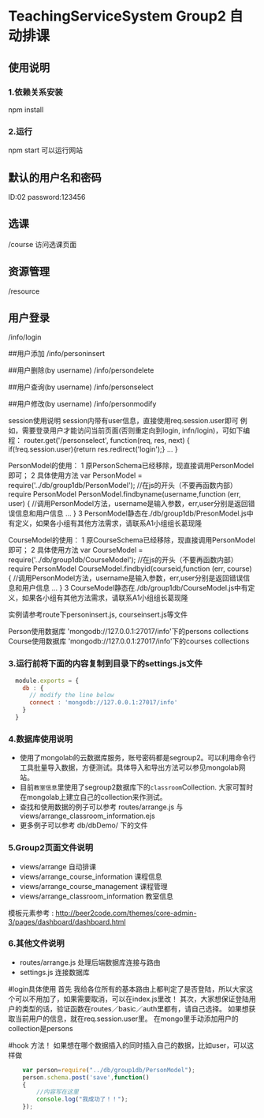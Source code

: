 # TeachingServiceSystem Group2 自动排课

## 使用说明

### 1.依赖关系安装

npm install

### 2.运行

npm start
可以运行网站

## 默认的用户名和密码
ID:02
password:123456

## 选课
/course 访问选课页面

## 资源管理
/resource
## 用户登录
/info/login

##用户添加
/info/personinsert

##用户删除(by username)
/info/persondelete

##用户查询(by username)
/info/personselect

##用户修改(by username)
/info/personmodify

session使用说明
session内带有user信息，直接使用req.session.user即可
例如，需要登录用户才能访问当前页面(否则重定向到login, infn/login)，可如下编程：
router.get('/personselect', function(req, res, next) {
	if(!req.session.user){return res.redirect('login');}
	...
}

PersonModel的使用：
1 原PersonSchema已经移除，现直接调用PersonModel即可；
2 具体使用方法
	var PersonModel = require('../db/group1db/PersonModel');	//在js的开头（不要再函数内部）require PersonModel
	PersonModel.findbyname(username,function (err, user) {		//调用PersonModel方法，username是输入参数，err,user分别是返回错误信息和用户信息
		...
	}
3 PersonModel静态在./db/group1db/PresonModel.js中有定义，如果各小组有其他方法需求，请联系A1小组组长葛现隆

CourseModel的使用：
1 原CourseSchema已经移除，现直接调用PersonModel即可；
2 具体使用方法
	var CourseModel = require('../db/group1db/CourseModel');	//在js的开头（不要再函数内部）require PersonModel
	CourseModel.findbyid(courseid,function (err, course) {		//调用PersonModel方法，username是输入参数，err,user分别是返回错误信息和用户信息
		...
	}
3 CourseModel静态在./db/group1db/CourseModel.js中有定义，如果各小组有其他方法需求，请联系A1小组组长葛现隆

实例请参考route下personinsert.js, courseinsert.js等文件

Person使用数据库 'mongodb://127.0.0.1:27017/info'下的persons collections
Course使用数据库 'mongodb://127.0.0.1:27017/info'下的courses collections

### 3.运行前将下面的内容复制到目录下的settings.js文件

```javascript
  module.exports = {
    db : {
      // modify the line below
      connect : 'mongodb://127.0.0.1:27017/info'
    }
  }
```

### 4.数据库使用说明

* 使用了mongolab的云数据库服务，账号密码都是segroup2。可以利用命令行工具批量导入数据，方便测试。具体导入和导出方法可以参见mongolab网站。
* 目前`教室信息`里使用了segroup2数据库下的`classroom`Collection. 大家可暂时在mongolab上建立自己的collection来作测试。
* 查找和使用数据的例子可以参考 routes/arrange.js 与 views/arrange_classroom_information.ejs
* 更多例子可以参考 db/dbDemo/ 下的文件

### 5.Group2页面文件说明

* views/arrange 自动排课
* views/arrange_course_information 课程信息
* views/arrange_course_management 课程管理
* views/arrange_classroom_information 教室信息

模板元素参考 : http://beer2code.com/themes/core-admin-3/pages/dashboard/dashboard.html

### 6.其他文件说明

* routes/arrange.js  处理后端数据库连接与路由
* settings.js 连接数据库

#login具体使用
首先 我给各位所有的基本路由上都判定了是否登陆，所以大家这个可以不用加了，如果需要取消，可以在index.js里改！
其次，大家想保证登陆用户的类型的话，验证函数在routes／basic／auth里都有，请自己选择。
如果想获取当前用户的信息，就在req.session.user里。
在mongo里手动添加用户的collection是persons


#hook 方法！
如果想在哪个数据插入的同时插入自己的数据，比如user，可以这样做
```js
	var person=require("../db/group1db/PersonModel");
   	person.schema.post('save',function()
   	{
		//内容写在这里
    	console.log("我成功了！！");
  	});
```
